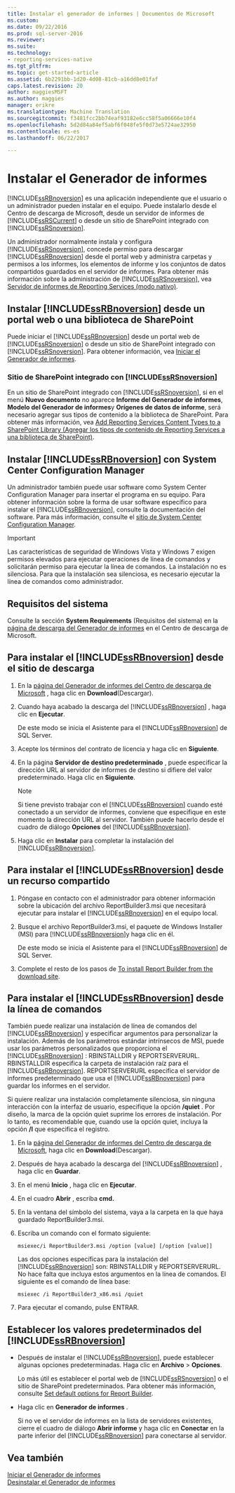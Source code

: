 ```yaml
---
title: Instalar el generador de informes | Documentos de Microsoft
ms.custom: 
ms.date: 09/22/2016
ms.prod: sql-server-2016
ms.reviewer: 
ms.suite: 
ms.technology:
- reporting-services-native
ms.tgt_pltfrm: 
ms.topic: get-started-article
ms.assetid: 6b2291bb-1d20-4d08-81cb-a16dd8e01faf
caps.latest.revision: 20
author: maggiesMSFT
ms.author: maggies
manager: erikre
ms.translationtype: Machine Translation
ms.sourcegitcommit: f3481fcc2bb74eaf93182e6cc58f5a06666e10f4
ms.openlocfilehash: 5d2d84a84ef5abf6f048fe5f0d73e5724ae32950
ms.contentlocale: es-es
ms.lasthandoff: 06/22/2017

---
```

# <a name="install-report-builder"></a>Instalar el Generador de informes
  [!INCLUDE[ssRBnoversion](../../includes/ssrbnoversion-md.md)] es una aplicación independiente que el usuario o un administrador pueden instalar en el equipo. Puede instalarlo desde el Centro de descarga de Microsoft, desde un servidor de informes de [!INCLUDE[ssRSCurrent](../../includes/ssrscurrent-md.md)] o desde un sitio de SharePoint integrado con [!INCLUDE[ssRSnoversion](../../includes/ssrsnoversion-md.md)].  
  
 Un administrador normalmente instala y configura [!INCLUDE[ssRSnoversion](../../includes/ssrsnoversion-md.md)], concede permiso para descargar [!INCLUDE[ssRBnoversion](../../includes/ssrbnoversion-md.md)] desde el portal web y administra carpetas y permisos a los informes, los elementos de informe y los conjuntos de datos compartidos guardados en el servidor de informes. Para obtener más información sobre la administración de [!INCLUDE[ssRSnoversion](../../includes/ssrsnoversion-md.md)], vea [Servidor de informes de Reporting Services &#40;modo nativo&#41;](../../reporting-services/report-server/reporting-services-report-server-native-mode.md).  
  
## <a name="install-includessrbnoversionincludesssrbnoversion-mdmd-from--a--web-portal-or-sharepoint-library"></a>Instalar [!INCLUDE[ssRBnoversion](../../includes/ssrbnoversion-md.md)] desde un portal web o una biblioteca de SharePoint 
  
 Puede iniciar el [!INCLUDE[ssRBnoversion](../../includes/ssrbnoversion-md.md)] desde un portal web de [!INCLUDE[ssRSnoversion](../../includes/ssrsnoversion-md.md)] o desde un sitio de SharePoint integrado con [!INCLUDE[ssRSnoversion](../../includes/ssrsnoversion-md.md)]. Para obtener información, vea [Iniciar el Generador de informes](../../reporting-services/report-builder/start-report-builder.md).  
  
### <a name="sharepoint-site-integrated-with-includessrsnoversionincludesssrsnoversion-mdmd"></a>Sitio de SharePoint integrado con [!INCLUDE[ssRSnoversion](../../includes/ssrsnoversion-md.md)]
  
 En un sitio de SharePoint integrado con [!INCLUDE[ssRSnoversion](../../includes/ssrsnoversion-md.md)], si en el menú **Nuevo documento** no aparece **Informe del Generador de informes**, **Modelo del Generador de informes**y **Orígenes de datos de informe**, será necesario agregar sus tipos de contenido a la biblioteca de SharePoint. Para obtener más información, vea [Add Reporting Services Content Types to a SharePoint Library (Agregar los tipos de contenido de Reporting Services a una biblioteca de SharePoint)](../../reporting-services/report-server-sharepoint/add-reporting-services-content-types-to-a-sharepoint-library.md).  
 
## <a name="install-includessrbnoversionincludesssrbnoversion-mdmd-with-system-center-configuration-manager"></a>Instalar [!INCLUDE[ssRBnoversion](../../includes/ssrbnoversion-md.md)] con System Center Configuration Manager 
  
 Un administrador también puede usar software como System Center Configuration Manager para insertar el programa en su equipo. Para obtener información sobre la forma de usar software específico para instalar el [!INCLUDE[ssRBnoversion](../../includes/ssrbnoversion-md.md)], consulte la documentación del software. Para más información, consulte el [sitio de System Center Configuration Manager](https://www.microsoft.com/en-us/cloud-platform/system-center-configuration-manager).  
  
> [!IMPORTANT]  
>  Las características de seguridad de Windows Vista y Windows 7 exigen permisos elevados para ejecutar operaciones de línea de comandos y solicitarán permiso para ejecutar la línea de comandos. La instalación no es silenciosa. Para que la instalación sea silenciosa, es necesario ejecutar la línea de comandos como administrador.  
  
## <a name="system-requirements"></a>Requisitos del sistema
  
 Consulte la sección **System Requirements** (Requisitos del sistema) en la [página de descarga del Generador de informes](http://go.microsoft.com/fwlink/?LinkID=734968) en el Centro de descarga de Microsoft.
  
##  <a name="download"></a> Para instalar el [!INCLUDE[ssRBnoversion](../../includes/ssrbnoversion-md.md)] desde el sitio de descarga  
  
1.  En la [página del Generador de informes del Centro de descarga de Microsoft](http://go.microsoft.com/fwlink/?LinkID=734968) , haga clic en **Download**(Descargar).  
  
2.  Cuando haya acabado la descarga del [!INCLUDE[ssRBnoversion](../../includes/ssrbnoversion-md.md)] , haga clic en  **Ejecutar**.  
  
     De este modo se inicia el Asistente para el [!INCLUDE[ssRBnoversion](../../includes/ssrbnoversion-md.md)] de SQL Server.  
  
3.  Acepte los términos del contrato de licencia y haga clic en **Siguiente**.  
  
4.  En la página **Servidor de destino predeterminado** , puede especificar la dirección URL al servidor de informes de destino si difiere del valor predeterminado. Haga clic en **Siguiente**.  
  
    > [!NOTE]  
    >  Si tiene previsto trabajar con el [!INCLUDE[ssRBnoversion](../../includes/ssrbnoversion-md.md)] cuando esté conectado a un servidor de informes, conviene que especifique en este momento la dirección URL al servidor. También puede hacerlo desde el cuadro de diálogo **Opciones** del [!INCLUDE[ssRBnoversion](../../includes/ssrbnoversion-md.md)].  
  
5.  Haga clic en **Instalar** para completar la instalación del [!INCLUDE[ssRBnoversion](../../includes/ssrbnoversion-md.md)].  
  
## <a name="to-install-includessrbnoversionincludesssrbnoversion-mdmd-from-a-share"></a>Para instalar el [!INCLUDE[ssRBnoversion](../../includes/ssrbnoversion-md.md)] desde un recurso compartido  
  
1.  Póngase en contacto con el administrador para obtener información sobre la ubicación del archivo ReportBuilder3.msi que necesitará ejecutar para instalar el [!INCLUDE[ssRBnoversion](../../includes/ssrbnoversion-md.md)] en el equipo local.  
  
2.  Busque el archivo ReportBuilder3.msi, el paquete de Windows Installer (MSI) para [!INCLUDE[ssRBnoversion](../../includes/ssrbnoversion-md.md)]y haga clic en él.  
  
     De este modo se inicia el Asistente para el [!INCLUDE[ssRBnoversion](../../includes/ssrbnoversion-md.md)] de SQL Server.  
  
3.  Complete el resto de los pasos de [To install Report Builder from the download site](#download).  
  
## <a name="to-install-includessrbnoversionincludesssrbnoversion-mdmd-from-the-command-line"></a>Para instalar el [!INCLUDE[ssRBnoversion](../../includes/ssrbnoversion-md.md)] desde la línea de comandos 

 También puede realizar una instalación de línea de comandos del [!INCLUDE[ssRBnoversion](../../includes/ssrbnoversion-md.md)] y especificar argumentos para personalizar la instalación. Además de los parámetros estándar intrínsecos de MSI, puede usar los parámetros personalizados que proporciona el [!INCLUDE[ssRBnoversion](../../includes/ssrbnoversion-md.md)] : RBINSTALLDIR y REPORTSERVERURL. RBINSTALLDIR especifica la carpeta de instalación raíz para el [!INCLUDE[ssRBnoversion](../../includes/ssrbnoversion-md.md)]. REPORTSERVERURL especifica el servidor de informes predeterminado que usa el [!INCLUDE[ssRBnoversion](../../includes/ssrbnoversion-md.md)] para guardar los informes en el servidor.  
  
 Si quiere realizar una instalación completamente silenciosa, sin ninguna interacción con la interfaz de usuario, especifique la opción **/quiet** . Por diseño, la marca de la opción quiet suprime los errores de instalación. Por lo tanto, es recomendable que, cuando use la opción quiet, incluya la opción **/l** que especifica el registro.   
  
1.  En la [página del Generador de informes del Centro de descarga de Microsoft](http://go.microsoft.com/fwlink/?LinkID=734968), haga clic en **Download**(Descargar).  
  
2.  Después de haya acabado la descarga del [!INCLUDE[ssRBnoversion](../../includes/ssrbnoversion-md.md)] , haga clic en  **Guardar**.  
  
3.  En el menú **Inicio** , haga clic en **Ejecutar**.  
  
4.  En el cuadro **Abrir** , escriba **cmd.**  
  
5.  En la ventana del símbolo del sistema, vaya a la carpeta en la que haya guardado ReportBuilder3.msi.  
  
6.  Escriba un comando con el formato siguiente:  
  
     `msiexec/i ReportBuilder3.msi /option [value] [/option [value]]`  
  
     Las dos opciones específicas para la instalación del [!INCLUDE[ssRBnoversion](../../includes/ssrbnoversion-md.md)] son: RBINSTALLDIR y REPORTSERVERURL. No hace falta que incluya estos argumentos en la línea de comandos. El siguiente es el comando de línea base:  
  
     `msiexec /i ReportBuilder3_x86.msi /quiet`  
  
7.  Para ejecutar el comando, pulse ENTRAR.  
  
## <a name="set-includessrbnoversionincludesssrbnoversion-mdmd-defaults"></a>Establecer los valores predeterminados del [!INCLUDE[ssRBnoversion](../../includes/ssrbnoversion-md.md)]  
  
-   Después de instalar el [!INCLUDE[ssRBnoversion](../../includes/ssrbnoversion-md.md)], puede establecer algunas opciones predeterminadas. Haga clic en **Archivo** > **Opciones**.  
  
     Lo más útil es establecer el portal web de [!INCLUDE[ssRSnoversion](../../includes/ssrsnoversion-md.md)] o el sitio de SharePoint predeterminados. Para obtener más información, consulte [Set default options for Report Builder](../../reporting-services/report-builder/set-default-options-for-report-builder.md).  
  
-   Haga clic en **Generador de informes** .  
  
     Si no ve el servidor de informes en la lista de servidores existentes, cierre el cuadro de diálogo **Abrir informe** y haga clic en **Conectar** en la parte inferior del [!INCLUDE[ssRBnoversion](../../includes/ssrbnoversion-md.md)] para conectarse al servidor.  
  
## <a name="see-also"></a>Vea también  
 [Iniciar el Generador de informes](../../reporting-services/report-builder/start-report-builder.md)   
 [Desinstalar el Generador de informes](../../reporting-services/install-windows/uninstall-report-builder.md)  
  
  

